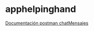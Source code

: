 # apphelpinghand
[Documentación postman chatMensajes](https://documenter.getpostman.com/view/27599648/2s93mAVLCY)
